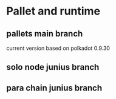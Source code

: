 # Pallet and runtime


## pallets main branch
current version based on polkadot 0.9.30

## solo node junius branch 

## para chain junius branch


